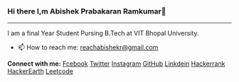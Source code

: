 ### Hi there I,m Abishek Prabakaran Ramkumar👋
------------------------------------------------------
I am a final Year Student Pursing B.Tech at VIT Bhopal University.


- 📫 How to reach me: reachabishekr@gmail.com

<b>Connect with me:</b>
<a href = "https://www.facebook.com/abishek.r.545">Fcebook</a>
<a href = "https://twitter.com/abishekprabaka2">Twitter</a>
<a href = "https://www.instagram.com/abishek_prabakaran_r/">Instagram</a>
<a href = "https://github.com/Abijspy">GitHub</a>
<a href = "https://www.linkedin.com/in/abishek-prabakaran-ramkumar/">Linkdein</a>
<a href = "https://www.hackerrank.com/reachabishekr">Hackerrank</a>
<a href = "https://www.hackerearth.com/@reachabishekr">HackerEarth</a>
<a href = "https://leetcode.com/reachabishekr/">Leetcode</a>
